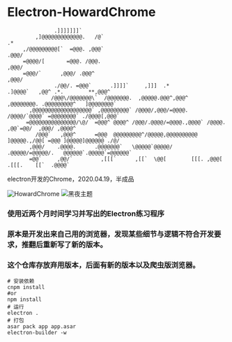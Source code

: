 # Electron-HowardChrome
                                                                                                                          
                   .]]]]]]]`                                                                                              
             ,]@@@@@@@@@@@@@.   /@`                                                                  .*                   
         ,/@@@@@@@@@[`  =@@@. ,@@@`                                                                .@@@/                  
         =@@@@/[       =@@@. /@@@.                                                                ,@@@/                   
         =@@@/`      ,@@@/ .@@@^                                                                 ,@@@/                    
                   ./@@/. =@@@`      .]]]]`     ,]]]  .*            .]@@@@`   ,@@^ .*.        **,@@@^                     
                  /@@@\/@@@@@@@\`  /@@@@@@@.  ,@@@@@.@@@^,@@@^   ,@@@@@@@@. .@@@@@@@@@^   ]@@@@@@@@`                      
           ,@@@@@@@@@@@@@@@@@@@` ,@@@@@@@@@` /@@@@/,@@@/=@@@@. /@@@@/`@@@@` =@@@@@@@@` ./@@@@[,@@@`                       
          =@@@@@@@@@@@@@@@/\@/  =@@@^ @@@@^ /@@@/.@@@@/=@@@@.,@@@@` /@@@@.  ,@@`=@@/  ,@@@/ ,@@@@^                        
             /@@@`   ,@@@^      =@@@  @@@@@@@@@^/@@@@@,@@@@@@@@@@ ]@@@@@.,/@@[ =@@@ ]@@@@@]@@@@@@ ./@/                    
           ,@@@/    .@@@@.      .@@@@@@@`   \@@@@@`@@@@@/    .@@@@@/=@@@@@/.   @@@@@@`.@@@@@`=@@@@@@`                     
           =@@`     ,@@/`         ,[[[`      ,[[`  \@@[        [[[. ,@@@[      .[[[.    [[`  .@@@@`                       
                                                                                                                          
electron开发的Chrome，2020.04.19，半成品

![HowardChrome](https://raw.githubusercontent.com/tt20050510/Electron-HowardChrome/master/white.png "optional title")
![黑夜主题](https://raw.githubusercontent.com/tt20050510/Electron-HowardChrome/master/black.png "optional title")

### 使用近两个月时间学习并写出的Electron练习程序
### 原本是开发出来自己用的浏览器，发现某些细节与逻辑不符合开发要求，推翻后重新写了新的版本。
### 这个仓库存放弃用版本，后面有新的版本以及爬虫版浏览器。

```shell
# 安装依赖
cnpm install
#or
npm install
# 运行
electron .
# 打包
asar pack app app.asar
electron-builder -w
```
